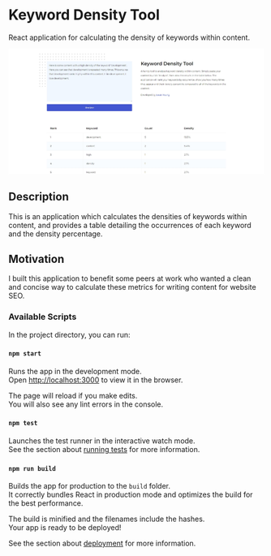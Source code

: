 # Keyword Density Tool

React application for calculating the density of keywords within content.

![Keyword Density Tool](documentation/keyword-density-tool.jpg)

## Description

This is an application which calculates the densities of keywords within content, and provides a table detailing the occurrences of each keyword and the density percentage.

## Motivation

I built this application to benefit some peers at work who wanted a clean and concise way to calculate these metrics for writing content for website SEO.

### Available Scripts

In the project directory, you can run:

#### `npm start`

Runs the app in the development mode.\
Open [http://localhost:3000](http://localhost:3000) to view it in the browser.

The page will reload if you make edits.\
You will also see any lint errors in the console.

#### `npm test`

Launches the test runner in the interactive watch mode.\
See the section about [running tests](https://facebook.github.io/create-react-app/docs/running-tests) for more information.

#### `npm run build`

Builds the app for production to the `build` folder.\
It correctly bundles React in production mode and optimizes the build for the best performance.

The build is minified and the filenames include the hashes.\
Your app is ready to be deployed!

See the section about [deployment](https://facebook.github.io/create-react-app/docs/deployment) for more information.
